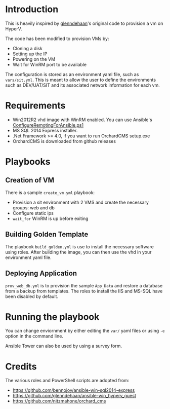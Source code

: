 # Introduction

This is heavily inspired by [glenndehaan](https://github.com/glenndehaan/ansible-win_hyperv_guest)'s original code to provision a vm on HyperV.

The code has been modified to provision VMs by:
* Cloning a disk
* Setting up the IP 
* Powering on the VM
* Wait for WinRM port to be available

The configuration is stored as an environment yaml file, such as `vars/sit.yml`. This is meant to allow the user to define the environments such as DEV/UAT/SIT and its associated network information for each vm.

# Requirements

* Win2012R2 vhd image with WinRM enabled. You can use Ansible's [ConfigureRemotingForAnsible.ps1](https://raw.githubusercontent.com/ansible/ansible/devel/examples/scripts/ConfigureRemotingForAnsible.ps1)
* MS SQL 2014 Express installer. 
* .Net Framework >= 4.0, if you want to run OrchardCMS setup.exe
* OrchardCMS is downloaded from github releases

# Playbooks

## Creation of VM
There is a sample `create_vm.yml` playbook:
* Provision a sit environment with 2 VMS and create the necessary groups: web and db
* Configure static ips
* `wait_for` WinRM is up before exiting

## Building Golden Template

The playbook `build_golden.yml` is use to install the necessary software using roles. After building the image, you can then use the vhd in your environment yaml file.

## Deploying Application

`prov_web_db.yml` is to provision the sample `App_Data` and restore a database from a backup from templates. The roles to install the IIS and MS-SQL have been disabled by default. 

# Running the playbook

You can change enviornment by either editing the `var/` yaml files or using `-e` option in the command line.

Ansible Tower can also be used by using a survey form.

# Credits

The various roles and PowerShell scripts are adopted from:

* https://github.com/bennojoy/ansible-win-sql2014-express
* https://github.com/glenndehaan/ansible-win_hyperv_guest
* https://github.com/nitzmahone/orchard_cms




